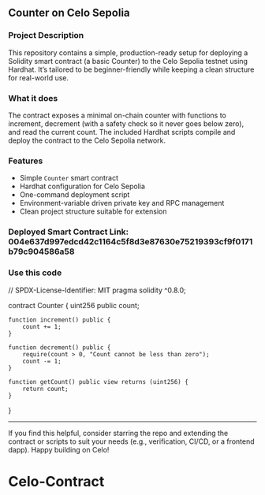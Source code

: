## Counter on Celo Sepolia

### Project Description
This repository contains a simple, production-ready setup for deploying a Solidity smart contract (a basic Counter) to the Celo Sepolia testnet using Hardhat. It’s tailored to be beginner-friendly while keeping a clean structure for real-world use.

### What it does
The contract exposes a minimal on-chain counter with functions to increment, decrement (with a safety check so it never goes below zero), and read the current count. The included Hardhat scripts compile and deploy the contract to the Celo Sepolia network.

### Features
- Simple `Counter` smart contract
- Hardhat configuration for Celo Sepolia
- One-command deployment script
- Environment-variable driven private key and RPC management
- Clean project structure suitable for extension

### Deployed Smart Contract Link: 004e637d997edcd42c1164c5f8d3e87630e75219393cf9f0171b79c904586a58

### Use this code
// SPDX-License-Identifier: MIT
pragma solidity ^0.8.0;

contract Counter {
    uint256 public count;

    function increment() public {
        count += 1;
    }

    function decrement() public {
        require(count > 0, "Count cannot be less than zero");
        count -= 1;
    }

    function getCount() public view returns (uint256) {
        return count;
    }
}

---

If you find this helpful, consider starring the repo and extending the contract or scripts to suit your needs (e.g., verification, CI/CD, or a frontend dapp). Happy building on Celo!


# Celo-Contract
